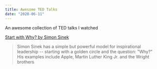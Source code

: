 ```yaml
---
title: Awesome TED Talks
date: "2020-06-11"
---
```


An awesome collection of TED talks I watched

<!-- more -->

[Start with Why? by Simon Sinek](https://www.ted.com/talks/simon_sinek_how_great_leaders_inspire_action?referrer=playlist-the_10_most_popular_tedx_talks)
> Simon Sinek has a simple but powerful model for inspirational leadership -- starting with a golden circle and the question: "Why?" His examples include Apple, Martin Luther King Jr. and the Wright brothers



